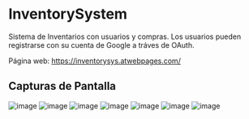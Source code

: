 # InventorySystem
Sistema de Inventarios con usuarios y compras. Los usuarios pueden registrarse con su cuenta de Google a tráves de OAuth.

Página web: https://inventorysys.atwebpages.com/

## Capturas de Pantalla
![image](https://github.com/user-attachments/assets/d78a5f00-1f79-49a9-a436-80f59fc29081)
![image](https://github.com/user-attachments/assets/56fede7b-ffa7-48d3-8231-3e4cb24d2f56)
![image](https://github.com/user-attachments/assets/d04a463a-009b-482f-a5dd-4a922e61de35)
![image](https://github.com/user-attachments/assets/2fdf9819-0934-4e43-8c75-d7324620db60)
![image](https://github.com/user-attachments/assets/11d29ee7-8996-4d8e-b3bb-b86412053026)
![image](https://github.com/user-attachments/assets/c2ab8f27-84c2-4fa2-beef-2918fc5efdab)
![image](https://github.com/user-attachments/assets/bf8e1a49-07c8-4bde-8443-e19bc4571aa4)






